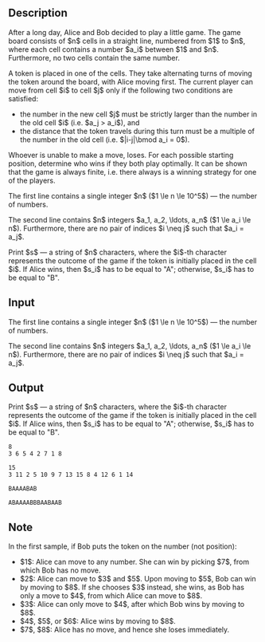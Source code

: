 ## Description

<div><p>After a long day, Alice and Bob decided to play a little game. The game board consists of $n$ cells in a straight line, numbered from $1$ to $n$, where each cell contains a number $a_i$ between $1$ and $n$. Furthermore, no two cells contain the same number. </p><p>A token is placed in one of the cells. They take alternating turns of moving the token around the board, with Alice moving first. The current player can move from cell $i$ to cell $j$ only if the following two conditions are satisfied: </p><ul> <li> the number in the new cell $j$ must be strictly larger than the number in the old cell $i$ (i.e. $a_j &gt; a_i$), and </li><li> the distance that the token travels during this turn must be a multiple of the number in the old cell (i.e. $|i-j|\bmod a_i = 0$). </li></ul><p>Whoever is unable to make a move, loses. For each possible starting position, determine who wins if they both play optimally. It can be shown that the game is always finite, i.e. there always is a winning strategy for one of the players.</p></div><div class="input-specification"><p>The first line contains a single integer $n$ ($1 \le n \le 10^5$)&nbsp;— the number of numbers.</p><p>The second line contains $n$ integers $a_1, a_2, \ldots, a_n$ ($1 \le a_i \le n$). Furthermore, there are no pair of indices $i \neq j$ such that $a_i = a_j$.</p></div><div class="output-specification"><p>Print $s$&nbsp;— a string of $n$ characters, where the $i$-th character represents the outcome of the game if the token is initially placed in the cell $i$. If Alice wins, then $s_i$ has to be equal to "<span class="tex-font-style-tt">A</span>"; otherwise, $s_i$ has to be equal to "<span class="tex-font-style-tt">B</span>". </p></div>

## Input

<p>The first line contains a single integer $n$ ($1 \le n \le 10^5$)&nbsp;— the number of numbers.</p><p>The second line contains $n$ integers $a_1, a_2, \ldots, a_n$ ($1 \le a_i \le n$). Furthermore, there are no pair of indices $i \neq j$ such that $a_i = a_j$.</p>

## Output

<p>Print $s$&nbsp;— a string of $n$ characters, where the $i$-th character represents the outcome of the game if the token is initially placed in the cell $i$. If Alice wins, then $s_i$ has to be equal to "<span class="tex-font-style-tt">A</span>"; otherwise, $s_i$ has to be equal to "<span class="tex-font-style-tt">B</span>". </p>





```input1
8
3 6 5 4 2 7 1 8

```




```input2
15
3 11 2 5 10 9 7 13 15 8 4 12 6 1 14

```




```output1
BAAAABAB

```




```output2
ABAAAABBBAABAAB

```



## Note

<p>In the first sample, if Bob puts the token on the number (<span class="tex-font-style-bf">not position</span>): </p><ul> <li> $1$: Alice can move to any number. She can win by picking $7$, from which Bob has no move. </li><li> $2$: Alice can move to $3$ and $5$. Upon moving to $5$, Bob can win by moving to $8$. If she chooses $3$ instead, she wins, as Bob has only a move to $4$, from which Alice can move to $8$. </li><li> $3$: Alice can only move to $4$, after which Bob wins by moving to $8$. </li><li> $4$, $5$, or $6$: Alice wins by moving to $8$. </li><li> $7$, $8$: Alice has no move, and hence she loses immediately. </li></ul>
